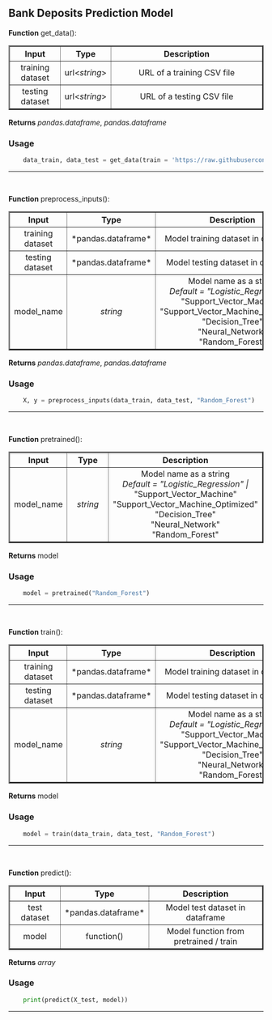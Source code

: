 ## Bank Deposits Prediction Model

**Function** get_data():

<table border="2" cellpadding="2" cellspacing="2" width="100%">
    <tr><th width="20%">Input</th>
    <th width="20%">Type</th>
    <th>Description</th></tr>
    <tr><td style="text-align:center">training dataset</td>
    <td style="text-align:center">url<<i>string</i>></td>
    <td style="text-align:center">URL of a training CSV file</td></tr>
    <tr><td style="text-align:center">testing dataset</td>
    <td style="text-align:center">url<<i>string</i>></td>
    <td style="text-align:center">URL of a testing CSV file</td></tr>
</table>

**Returns** *pandas.dataframe*, *pandas.dataframe*

### Usage

```python
    data_train, data_test = get_data(train = 'https://raw.githubusercontent.com/../banking_dataset_train.csv', test = 'https://raw.githubusercontent.com/../banking_dataset_test.csv')
```   

<hr><br>

**Function** preprocess_inputs():

<table border="2" cellpadding="2" cellspacing="2" width="100%">
    <tr><th width="20%">Input</th>
    <th width="20%">Type</th>
    <th>Description</th></tr>
    <tr><td style="text-align:center">training dataset</td>
    <td style="text-align:center">*pandas.dataframe*</td>
    <td style="text-align:center">Model training dataset in dataframe</td></tr>
    <tr><td style="text-align:center">testing dataset</td>
    <td style="text-align:center">*pandas.dataframe*</td>
    <td style="text-align:center">Model testing dataset in dataframe</td></tr>
    <tr><td style="text-align:center">model_name</td>
    <td style="text-align:center"><i>string</i></td>
    <td style="text-align:center">Model name as a string <br><i>Default = "Logistic_Regression" | </i><br>
    "Support_Vector_Machine"<br>"Support_Vector_Machine_Optimized"<br>"Decision_Tree"<br>"Neural_Network"<br>
    "Random_Forest"</td></tr>
</table>

**Returns** *pandas.dataframe*, *pandas.dataframe*

### Usage

```python
    X, y = preprocess_inputs(data_train, data_test, "Random_Forest")
```   

<hr><br>

**Function** pretrained():

<table border="2" cellpadding="2" cellspacing="2" width="100%">
    <tr><th width="20%">Input</th>
    <th width="20%">Type</th>
    <th>Description</th></tr>
    <tr><td style="text-align:center">model_name</td>
    <td style="text-align:center"><i>string</i></td>
    <td style="text-align:center">Model name as a string <br><i>Default = "Logistic_Regression" | </i><br>
    "Support_Vector_Machine"<br>"Support_Vector_Machine_Optimized"<br>"Decision_Tree"<br>"Neural_Network"<br>
    "Random_Forest"</td></tr>
</table>

**Returns** model

### Usage

```python
    model = pretrained("Random_Forest")
```   

<hr><br>

**Function** train():

<table border="2" cellpadding="2" cellspacing="2" width="100%">
    <tr><th width="20%">Input</th>
    <th width="20%">Type</th>
    <th>Description</th></tr>
    <tr><td style="text-align:center">training dataset</td>
    <td style="text-align:center">*pandas.dataframe*</td>
    <td style="text-align:center">Model training dataset in dataframe</td></tr>
    <tr><td style="text-align:center">testing dataset</td>
    <td style="text-align:center">*pandas.dataframe*</td>
    <td style="text-align:center">Model testing dataset in dataframe</td></tr>
    <tr><td style="text-align:center">model_name</td>
    <td style="text-align:center"><i>string</i></td>
    <td style="text-align:center">Model name as a string <br><i>Default = "Logistic_Regression" | </i><br>
    "Support_Vector_Machine"<br>"Support_Vector_Machine_Optimized"<br>"Decision_Tree"<br>"Neural_Network"<br>
    "Random_Forest"</td></tr>
</table>

**Returns** model

### Usage

```python
    model = train(data_train, data_test, "Random_Forest")
```

<hr><br>

**Function** predict():

<table border="2" cellpadding="2" cellspacing="2" width="100%">
    <tr><th width="20%">Input</th>
    <th width="20%">Type</th>
    <th>Description</th></tr>
    <tr><td style="text-align:center">test dataset</td>
    <td style="text-align:center">*pandas.dataframe*</td>
    <td style="text-align:center">Model test dataset in dataframe</td></tr>
    <tr><td style="text-align:center">model</td>
    <td style="text-align:center">function()</td>
    <td style="text-align:center">Model function from pretrained / train</td></tr>
</table>

**Returns** <i>array</i>

### Usage

```python
    print(predict(X_test, model))
```

<hr><br>
